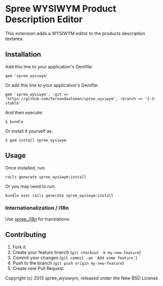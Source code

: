 # Spree WYSIWYM Product Description Editor

This extension adds a WYSIWYM editor to the products description textarea.

## Installation

Add this line to your application's Gemfile:

    gem 'spree_wysiwym'

Or add this line to your application's Gemfile:

    gem 'spree_wysiwym', :git => 'https://github.com/fernandoaleman/spree_wysiwym', :branch => '2-3-stable'

And then execute:

    $ bundle

Or install it yourself as:

    $ gem install spree_wysiwym

## Usage

Once installed, run:

    rails generate spree_wysiwym:install

Or you may need to run:

    bundle exec rails generate spree_wysiwym:install

### Internationalization / i18n

Use <a href="https://github.com/spree/spree_i18n">spree_i18n</a> for translations.


## Contributing

1. Fork it
2. Create your feature branch (`git checkout -b my-new-feature`)
3. Commit your changes (`git commit -am 'Add some feature'`)
4. Push to the branch (`git push origin my-new-feature`)
5. Create new Pull Request

Copyright (c) 2013 spree_wysiwym, released under the New BSD License
